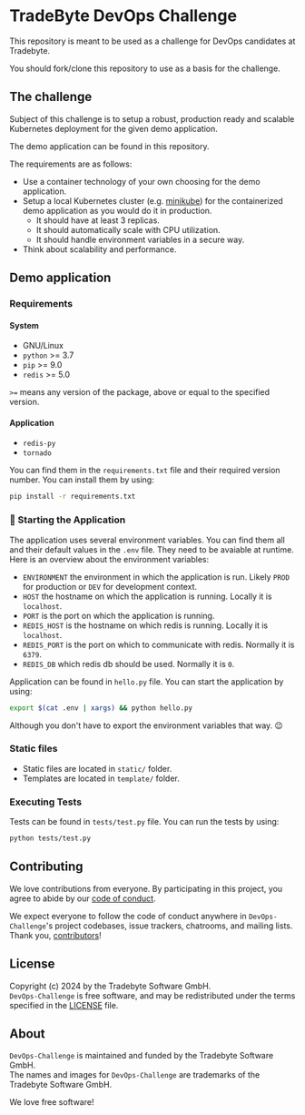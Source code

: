 # TradeByte DevOps Challenge

This repository is meant to be used as a challenge for DevOps candidates at Tradebyte.

You should fork/clone this repository to use as a basis for the challenge.

## The challenge

Subject of this challenge is to setup a robust, production ready and scalable Kubernetes deployment for the given demo application.

The demo application can be found in this repository.

The requirements are as follows:

- Use a container technology of your own choosing for the demo application.
- Setup a local Kubernetes cluster (e.g. [minikube](https://minikube.sigs.k8s.io/docs/)) for the containerized demo application as you would do it in production.
  - It should have at least 3 replicas.
  - It should automatically scale with CPU utilization.
  - It should handle environment variables in a secure way.
- Think about scalability and performance.

## Demo application

### Requirements

#### System

- GNU/Linux
- `python` >= 3.7
- `pip` >= 9.0
- `redis` >= 5.0

`>=` means any version of the package, above or equal to the specified version.

#### Application

- `redis-py`
- `tornado`

You can find them in the `requirements.txt` file and their required version number.
You can install them by using:

```bash
pip install -r requirements.txt
```

### :rocket: Starting the Application

The application uses several environment variables.
You can find them all and their default values in the `.env` file. They need to be avaiable at runtime. Here is an overview about the environment variables:

- `ENVIRONMENT` the environment in which the application is run. Likely `PROD` for production or `DEV` for development context.
- `HOST` the hostname on which the application is running. Locally it is `localhost`.
- `PORT` is the port on which the application is running.
- `REDIS_HOST` is the hostname on which redis is running. Locally it is `localhost`.
- `REDIS_PORT` is the port on which to communicate with redis. Normally it is `6379`.
- `REDIS_DB` which redis db should be used. Normally it is `0`.

Application can be found in `hello.py` file. You can start the application by using:

```bash
export $(cat .env | xargs) && python hello.py
```

Although you don't have to export the environment variables that way. :wink:

### Static files

- Static files are located in `static/` folder.
- Templates are located in `template/` folder.

### Executing Tests

Tests can be found in `tests/test.py` file.
You can run the tests by using:

```bash
python tests/test.py
```

## Contributing

We love contributions from everyone. By participating in this project, you agree to abide by our [code of conduct](https://tradebyte.github.io/Code-of-Conduct/).

We expect everyone to follow the code of conduct anywhere in `DevOps-Challenge`'s project codebases, issue trackers, chatrooms, and mailing lists.<br/>
Thank you, [contributors]!

[contributors]: https://github.com/tradebyte/DevOps-Challenge/graphs/contributors

## License

Copyright (c) 2024 by the Tradebyte Software GmbH.<br/>
`DevOps-Challenge` is free software, and may be redistributed under the terms specified in the [LICENSE] file.

[license]: /LICENSE

## About

`DevOps-Challenge` is maintained and funded by the Tradebyte Software GmbH. <br/>
The names and images for `DevOps-Challenge` are trademarks of the Tradebyte Software GmbH.

We love free software!
